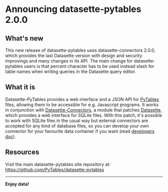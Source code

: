 # Announcing datasette-pytables 2.0.0

## What's new

This new release of datasette-pytables uses datasette-connectors 2.0.0, which provides the last Datasette version with design and security improvings and many changes in its API. The main change for datasette-pytables users is that percent character has to be used instead slash for table names when writing queries in the Datasette query editor.

## What it is

Datasette-PyTables provides a web interface and a JSON API for [PyTables](https://github.com/PyTables/PyTables) files, allowing them to be accessible for e.g. Javascript programs. It works in conjunction with [Datasette-Connectors](https://github.com/PyTables/datasette-connectors), a module that patches [Datasette](https://github.com/simonw/datasette), which provides a web interface for SQLite files. With this patch, it's possible to work with SQLite files in the usual way but external connectors are accepted for any kind of database files, so you can develop your own connector for your favourite data container if you want (read [developers doc](https://github.com/PyTables/datasette-connectors/blob/master/DEVELOPERS.md)).

## Resources

Visit the main datasette-pytables site repository at:
https://github.com/PyTables/datasette-pytables

----

  **Enjoy data!**
